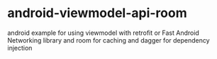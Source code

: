 # android-viewmodel-api-room

android example for using viewmodel with retrofit or Fast Android Networking library and room for caching and dagger for dependency injection

